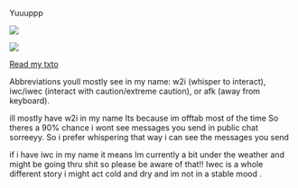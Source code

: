 Yuuuppp

![](https://file.garden/ZoDPf45LLl_qpQ-e/two-time-forsaken.gif?v=1736892994234)

![](https://komarev.com/ghpvc/?username=girlsrituals&color=lightgrey&style=flat&label=freaks)

[Read my txto](https://txto.eu.org/shift)

Abbreviations youll mostly see in my name: w2i (whisper to interact), iwc/iwec (interact with caution/extreme caution), or afk (away from keyboard). 

ill mostly have w2i in my name Its because im offtab most of the time So theres a 90% chance i wont see messages you send in public chat sorreeyy. So i prefer whispering that way i can see the messages you send

if i have iwc in my name it means Im currently a bit under the weather and might be going thru shit so please be aware of that!! Iwec is a whole different story i might act cold and dry and im not in a stable mood . 
